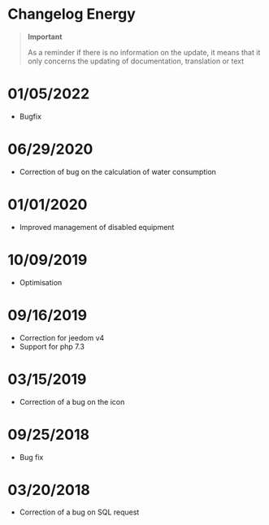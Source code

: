 # Changelog Energy

>**Important**
>
>As a reminder if there is no information on the update, it means that it only concerns the updating of documentation, translation or text

# 01/05/2022

- Bugfix

# 06/29/2020

- Correction of bug on the calculation of water consumption

# 01/01/2020

- Improved management of disabled equipment

# 10/09/2019

- Optimisation

# 09/16/2019

- Correction for jeedom v4
- Support for php 7.3

# 03/15/2019

- Correction of a bug on the icon

# 09/25/2018

- Bug fix

# 03/20/2018

-  Correction of a bug on SQL request
